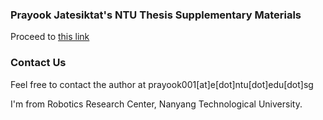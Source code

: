 ### Prayook Jatesiktat's NTU Thesis Supplementary Materials

Proceed to [this link](https://drive.google.com/drive/folders/1RW9XauuQb5TNdbgMc6MMaaZpGqQ9-gXO?usp=sharing)

### Contact Us

Feel free to contact the author at prayook001[at]e[dot]ntu[dot]edu[dot]sg

I'm from Robotics Research Center, Nanyang Technological University.
